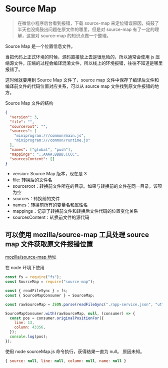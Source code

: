 # Source Map

> 在微信小程序后台看到报错，下载 source-map 来定位错误原因，捣鼓了半天也没捣鼓出问题在原文件的哪里，但是对 source-map 有了一定的理解，这里对 source-map 的知识点做一个整理。

Source Map 是一个位置信息文件。

当把代码上正式环境的时候，源码直接放上去是很危险的，所以通常会使用 js 压缩源文件，压缩的过程会编译混淆文件，所以线上的环境报错，往往不知道是哪里报错了。

这时候就要用到 Source Map 文件了，source map 文件中保存了编译后文件和编译前文件的代码位置对应关系，可以从 source map 文件找到原文件报错的地方。

Source Map 文件的结构

```json
{
  "version": 3,
  "file": "",
  "sourceroot": "",
  "sources": [
    "miniprogram:///common/main.js",
    "miniprogram:///common/runtime.js"
  ],
  "names": ["global", "push"],
  "mappings": ";;AAAA;BBBB,CCCC",
  "sourcesContent": []
}
```

- version: Source Map 版本，现在是 3
- file: 转换后的文件名
- sourceroot：转换前文件所在的目录。如果与转换前的文件在同一目录，该项为空
- sources：转换前的文件
- names：转换前所有的变量名和属性名
- mappings：记录了转换前文件和转换后文件代码的位置变化关系
- sourcesContent：转换前文件的源代码

## 可以使用 mozilla/source-map 工具处理 source map 文件获取原文件报错位置

[mozilla/source-map 地址](https://github.com/mozilla/source-map#sourcemapconsumerwith)

在 node 环境下使用

```javascript
const fs = require("fs");
const SourceMap = require("source-map");

const { readFileSync } = fs;
const { SourceMapConsumer } = SourceMap;

const rawSourceMap = JSON.parse(readFileSync("./app-service.json", "utf8"));

SourceMapConsumer.with(rawSourceMap, null, (consumer) => {
  const pos = consumer.originalPositionFor({
    line: 13,
    column: 43356,
  });
  console.log(pos);
});
```

使用 node sourceMap.js 命令执行，获得结果一直为 null。
原因未知。

```javascript
{ source: null, line: null, column: null, name: null }
```
